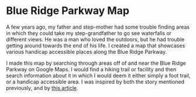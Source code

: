 Blue Ridge Parkway Map
===
A few years ago, my father and step-mother had some trouble finding areas in which they could take my step-grandfather to go see waterfalls or different views. He was a man who loved the outdoors, but he had trouble getting around towards the end of his life. I created a map that showcases various handicap accessible places along the Blue Ridge Parkway.

I made this map by searching through areas off of and near the Blue Ridge Parkway on Google Maps. I would find a hiking trail or facility and then search information about it in which I would deem it either simply a foot trail, or a handicap accessible area. I was inspired by both the story mentioned previously, and by [this article](https://www.wta.org/news/magazine/features/helping-disabled-people-find-belonging-outdoors).
